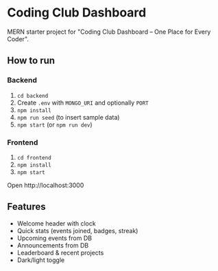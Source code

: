 # Coding Club Dashboard

MERN starter project for "Coding Club Dashboard – One Place for Every Coder".

## How to run

### Backend
1. `cd backend`
2. Create `.env` with `MONGO_URI` and optionally `PORT`
3. `npm install`
4. `npm run seed` (to insert sample data)
5. `npm start` (or `npm run dev`)

### Frontend
1. `cd frontend`
2. `npm install`
3. `npm start`

Open http://localhost:3000

## Features
- Welcome header with clock
- Quick stats (events joined, badges, streak)
- Upcoming events from DB
- Announcements from DB
- Leaderboard & recent projects
- Dark/light toggle

